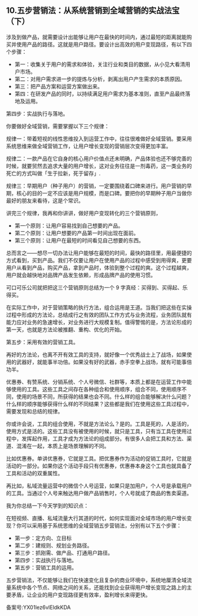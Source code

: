 ## 10.五步营销法：从系统营销到全域营销的实战法宝（下）
涉及到做产品，就需要设计出能够让用户在最快的时间内，通过最短的距离就能购买并使用产品的路径。这就是用户路径。要设计出高效的用户变现路径，有以下四个步骤：


* 第一：收集关于用户的需求和体验，关注行业和类目的数据，从小见大看清用户市场。
* 第二：对用户需求进一步的提炼与分析，剥离出用户产生需求的本质原因。
* 第三：把产品方案和运营方案做出来。
* 第四：在研发产品的同时，以持续满足用户需求为基本准则，直至产品最终落地及运用。

第四步：实战执行与落地。


你要做好全域营销，需要掌握以下三个规律：


规律一：带着短视的线性思维投入到运营工作中，往往很难做好全域营销。要采用系统思维来做全域营销工作，让用户增长变现的营销层次变得更加丰富。


规律二：一款产品在它自身的核心用户价值点还未明确，产品体验也还不够完善的时候，就要贸然去追求大量的用户增长，这对业务往往是一剂毒药，这一类业务的死亡的方式叫做「生于拉新，死于留存」.


规律三：早期用户（种子用户）的营销，一定要围绕着口碑来进行。用户营销的早期，核心的目的一定不应该是用户规模，而是口碑。要把你的早期种子用户当做你最好的朋友来看待，这是个常识。


讲完三个规律，我再和你讲讲，做好用户变现转化的三个营销原则，


* 第一个原则：让用户容易找到自己想要的产品。
* 第二个原则：让用户想要的产品第一时间出现在面前。
* 第三个原则：让用户在最短的时间看见自己想要的东西。

总而言之——想尽一切办法让用户能够在最短的时间，最快的路径里，用最便捷的方式看到，买到产品。我们不仅要让用户在使用产品的过程中感受到用得爽，更要用户从看到产品，购买产品，拿到产品时，体验到整个过程的爽。这个过程越爽，用户就会越快地对品牌产品发生依赖，形成品牌产品的使用习惯。


可口可乐公司就把把这三个营销原则总结为一个 9 字真经：买得到、买得起、乐得买。


在实际工作中，对于营销策略的执行方法，组合运用是王道。当我们把这些在实操过程中形成的方法论，总结成行之有效的团队工作方式与业务流程，业务团队就有能力应对业务的急速增长，对业务进行大规模复制。值得警惕的是，方法论形成的第一天，也就是方法论被推翻、重构、优化的开始。


第五步：采用有效的营销工具。


再好的方法论，也离不开有效工具的支持，就好像一个优秀战士上了战场，如果使用的武器好，就能事半功倍。如果没有好的武器，赤手空拳上战场，就有可能事倍功半。


优惠券、有赞系统、分销系统、个人号微信、社群等，本质上都是在运营工作中能够使用的工具。这些工具之间存在各种组合和使用顺序，组合不同，使用顺序不同，使用的场景不同，所获得的结果也会不同。什么样的组合能够解决什么问题？什么样的顺序能够获得什么样的不同结果？这些都是我们在使用这些工具过程中，需要发现和总结的规律。


你或许会说，工具的组合使用，不就是方法论么？是的。工具是死的，人是活的，使用方式是活的。这些工具没有被使用的时候，就只是工具，只有当工具在使用过程中，发挥起作用，工具才成为方法论的组成部分。有很多人会把工具和方法、渠道、混淆在一起，本质上是场景理解的不同。


比如优惠券。单讲优惠券，它就是工具。把优惠券作为活动的促销工具时，它就是活动的一部分。如果你这个活动手段只有优惠券，优惠券本身这个工具也就具备了工具和活动的双重属性。


再比如，私域流量运营中的微信个人号运营，如果只是加用户，个人号是承载用户的工具。当通过个人号来触达用户做产品销售时，个人号就成了商品的售卖渠道。


我为你总结一下今天学到的知识点：


在短视频、直播、私域流量大行其道的时代，如何实现面对全域市场的用户增长变现？你可以采用基于系统思维的全域营销五步营销法，分别有以下五个步骤：


* 第一步：定方向、立目标
* 第二步：建规则、规划业务路径。
* 第三步：抓刚需、做产品、打通用户路径。
* 第四步：实战执行与落地。
* 第五步：营销工具的运用。

五步营销法，不仅能够让我们在快速变化且复杂的商业环境中，系统地厘清全域流量系统中各个节点、网络之间的关系，还能找到企业获得用户增长变现之路上的主要矛盾，让企业的用户变现路径更有效率，盈利增长来得更快。


备案号:YX01lez6vlEldkKDA

